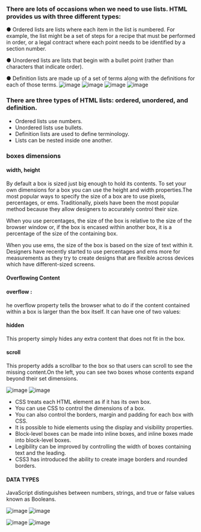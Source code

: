 ### There are lots of occasions when we need to use lists. HTML provides us with three different types:
 
● Ordered lists are lists where each item in the list is numbered. For example, the list might be a set of steps for a recipe that must be performed in order, or a legal contract where each point needs to be identified by a section number.

● Unordered lists are lists that begin with a bullet point 
(rather than characters that indicate order).

● Definition lists are made up of a set of terms along with the 
definitions for each of those terms.
![image](https://user-images.githubusercontent.com/85091281/122822943-6ba22980-d2e7-11eb-9aef-3f91399468f3.png)
![image](https://user-images.githubusercontent.com/85091281/122823112-a4420300-d2e7-11eb-99dd-1ce89cefaa77.png)
![image](https://user-images.githubusercontent.com/85091281/122823319-df443680-d2e7-11eb-8826-64b02f96e1f3.png)
![image](https://user-images.githubusercontent.com/85091281/122823451-0d297b00-d2e8-11eb-9349-d9191e2d53a5.png)
### There are three types of HTML lists: ordered, unordered, and definition. 
- Ordered lists use numbers.
- Unordered lists use bullets.
- Definition lists are used to define terminology.
- Lists can be nested inside one another.
### boxes dimensions
 #### width, height
By default a box is sized just big enough to hold its contents. To set your own dimensions for a box you can use the height and width properties.The most popular ways to specify the size of a box are to use pixels, percentages, or ems. Traditionally, pixels have been the most popular method because they allow designers to accurately control their size.

When you use percentages, the size of the box is relative to the size of the browser window or, if the box is encased within another box, it is a percentage of the size of the containing box.

When you use ems, the size of the box is based on the size of text within it. Designers have recently started to use percentages and ems more for measurements as they try to create designs that are flexible across devices which have different-sized screens.
#### Overflowing Content
#### overflow :
he overflow property tells the 
browser what to do if the content 
contained within a box is larger 
than the box itself. It can have 
one of two values:
#### hidden
This property simply hides any extra content that does not fit in the box.
#### scroll
This property adds a scrollbar to the box so that users can scroll to see the missing content.On the left, you can see two boxes whose contents expand beyond their set dimensions. 

![image](https://user-images.githubusercontent.com/85091281/122825410-917cfd80-d2ea-11eb-8027-408c3014c389.png)
![image](https://user-images.githubusercontent.com/85091281/122825530-bcffe800-d2ea-11eb-8e26-2f93a5c63abe.png)

- CSS treats each HTML element as if it has its own box. 
- You can use CSS to control the dimensions of a box.
- You can also control the borders, margin and padding for each box with CSS.
- It is possible to hide elements using the display and visibility properties.
- Block-level boxes can be made into inline boxes, and inline boxes made into block-level boxes.
- Legibility can be improved by controlling the width of boxes containing text and the leading.
- CSS3 has introduced the ability to create image borders and rounded borders.

#### DATA TYPES 
JavaScript distinguishes between numbers, strings, and true or false values known as Booleans.

![image](https://user-images.githubusercontent.com/85091281/122828313-2b927500-d2ee-11eb-8398-012cc107f4d3.png)
![image](https://user-images.githubusercontent.com/85091281/122828388-482ead00-d2ee-11eb-8b2e-da3667077117.png)

![image](https://user-images.githubusercontent.com/85091281/122828606-917efc80-d2ee-11eb-9232-e56395829c82.png)
![image](https://user-images.githubusercontent.com/85091281/122828703-ac517100-d2ee-11eb-929a-cc5a2385ffc0.png)




